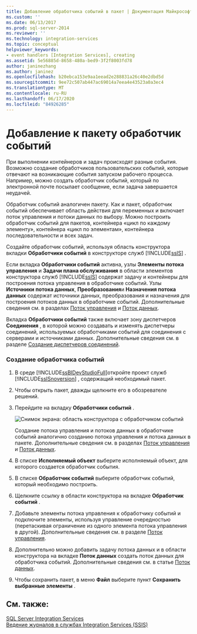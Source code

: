 ```yaml
---
title: Добавление обработчика событий в пакет | Документация Майкрософт
ms.custom: ''
ms.date: 06/13/2017
ms.prod: sql-server-2014
ms.reviewer: ''
ms.technology: integration-services
ms.topic: conceptual
helpviewer_keywords:
- event handlers [Integration Services], creating
ms.assetid: 5e56885d-8658-480a-bed9-3f2f8003fd78
author: janinezhang
ms.author: janinez
ms.openlocfilehash: b20ebca153e9aa1eead2e288831a26c40e2dbd5d
ms.sourcegitcommit: 9ee72c507ab447ac69014a7eea4e43523a0a3ec4
ms.translationtype: MT
ms.contentlocale: ru-RU
ms.lasthandoff: 06/17/2020
ms.locfileid: "84926285"
---
```

# <a name="add-an-event-handler-to-a-package"></a>Добавление к пакету обработчик событий
  При выполнении контейнеров и задач происходят разные события. Возможно создание обработчиков пользовательских событий, которые отвечают на возникающие события запуском рабочего процесса. Например, можно создать обработчик событий, который по электронной почте посылает сообщение, если задача завершается неудачей.  
  
 Обработчик событий аналогичен пакету. Как и пакет, обработчик событий обеспечивает область действия для переменных и включает поток управления и потоки данных по выбору. Можно построить обработчик событий для пакетов, контейнера «цикл по каждому элементу», контейнера «цикл по элементам», контейнера последовательности и всех задач.  
  
 Создайте обработчик событий, используя область конструктора вкладки **Обработчики событий** в конструкторе служб [!INCLUDE[ssIS](../includes/ssis-md.md)] .  
  
 Если вкладка **Обработчики событий** активна, узлы **Элементы потока управления** и **Задачи плана обслуживания** в области элементов конструктора служб [!INCLUDE[ssIS](../includes/ssis-md.md)] содержат задачу и контейнеры для построения потока управления в обработчике событий. Узлы **Источники потока данных**, **Преобразования**и **Назначения потока данных** содержат источники данных, преобразования и назначения для построения потоков данных в обработчике событий. Дополнительные сведения см. в разделах [Поток управления](control-flow/control-flow.md) и [Поток данных](data-flow/data-flow.md).  
  
 Вкладка **Обработчики событий** также включает зону диспетчеров **Соединения** , в которой можно создавать и изменять диспетчеры соединений, используемых обработчиками событий для соединения с серверами и источниками данных. Дополнительные сведения см. в разделе [Создание диспетчеров соединений](../../2014/integration-services/create-connection-managers.md).  
  
### <a name="to-create-an-event-handler"></a>Создание обработчика событий  
  
1.  В среде [!INCLUDE[ssBIDevStudioFull](../includes/ssbidevstudiofull-md.md)]откройте проект служб [!INCLUDE[ssISnoversion](../includes/ssisnoversion-md.md)] , содержащий необходимый пакет.  
  
2.  Чтобы открыть пакет, дважды щелкните его в обозревателе решений.  
  
3.  Перейдите на вкладку **Обработчики событий** .  
  
     ![Снимок экрана: область конструктора с обработчиком событий](media/eventhandlers.gif "Снимок экрана: область конструктора с обработчиком событий")  
  
     Создание потока управления и потоков данных в обработчике событий аналогично созданию потока управления и потока данных в пакете. Дополнительные сведения см. в разделах [Поток управления](control-flow/control-flow.md) и [Поток данных](data-flow/data-flow.md).  
  
4.  В списке **Исполняемый объект** выберите исполняемый объект, для которого создается обработчик события.  
  
5.  В списке **Обработчик событий** выберите обработчик событий, который необходимо построить.  
  
6.  Щелкните ссылку в области конструктора на вкладке **Обработчик событий** .  
  
7.  Добавьте элементы потока управления к обработчику событий и подключите элементы, используя управление очередностью (перетаскивая ограничение из одного элемента потока управления в другой). Дополнительные сведения см. в разделе [Поток управления](control-flow/control-flow.md).  
  
8.  Дополнительно можно добавить задачу потока данных и в области конструктора на вкладке **Поток данных** создать поток данных для обработчика событий. Дополнительные сведения см. в статье [Поток данных](data-flow/data-flow.md).  
  
9. Чтобы сохранить пакет, в меню **Файл** выберите пункт **Сохранить выбранные элементы** .  
  
## <a name="see-also"></a>См. также:  
 [SQL Server Integration Services](../../2014/integration-services/sql-server-integration-services.md)   
 [Ведение журналов в службах Integration Services (SSIS)](performance/integration-services-ssis-logging.md)  
  
  
